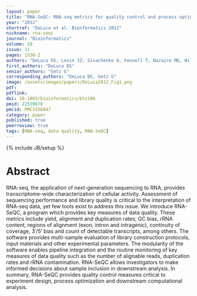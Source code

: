 ```yaml
---
layout: paper
title: "RNA-SeQC: RNA-seq metrics for quality control and process optimization"
year: "2012"
shortref: "DeLuca et al. Bionformatics 2012"
nickname: rna-seqc
journal: "Bioinformatics"
volume: 28
issue: 11
pages: 1530-2
authors: "DeLuca DS, Levin JZ, Sivachenko A, Fennell T, Nazaire MD, Williams C, Reich M, Winckler W, Getz G"
first_authors: "DeLuca DS"
senior_authors: "Getz G"
corresponding_authors: "DeLuca DS, Getz G"
image: /assets/images/papers/DeLuca2012_Fig1.png
pdf:
pdflink: 
doi: 10.1093/bioinformatics/bts196
pmid: 22539670
pmcid: PMC3356847
category: paper
published: true
peerreview: true
tags: [RNA-seq, data quality, RNA-SeQC]
---
```

{% include JB/setup %}

# Abstract

RNA-seq, the application of next-generation sequencing to RNA, provides transcriptome-wide characterization of cellular activity. Assessment of sequencing performance and library quality is critical to the interpretation of RNA-seq data, yet few tools exist to address this issue. We introduce RNA-SeQC, a program which provides key measures of data quality. These metrics include yield, alignment and duplication rates; GC bias, rRNA content, regions of alignment (exon, intron and intragenic), continuity of coverage, 3′/5′ bias and count of detectable transcripts, among others. The software provides multi-sample evaluation of library construction protocols, input materials and other experimental parameters. The modularity of the software enables pipeline integration and the routine monitoring of key measures of data quality such as the number of alignable reads, duplication rates and rRNA contamination. RNA-SeQC allows investigators to make informed decisions about sample inclusion in downstream analysis. In summary, RNA-SeQC provides quality control measures critical to experiment design, process optimization and downstream computational analysis.

